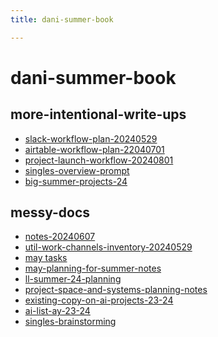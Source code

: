 ```yaml
---
title: dani-summer-book

---
```


dani-summer-book
===

more-intentional-write-ups
---
* [slack-workflow-plan-20240529](/71d9O6baRC25FjU7QfgN5g)
* [airtable-workflow-plan-22040701](/j_LScycWSHCRoYflWS3pNg)
* [project-launch-workflow-20240801](/B1HoQ3PHTv20zGRZe2euqQ)
* [singles-overview-prompt](/iB0UbOyAQMmvrPlM2mgq8A)
* [big-summer-projects-24](/mg6oM5VAT8mC0wyzWKveVQ)

messy-docs
---
* [notes-20240607](/fxGP92yxT-yAH0ZcAnWGNQ)
* [util-work-channels-inventory-20240529](/Ly0tkQWeTRif3nA2j3XoBg)
* [may tasks](/iCZ275FgS4K5Y9Q8CKdsOw)
* [may-planning-for-summer-notes](/5hjHDTo8T6q8j94cMbvKEg)
* [ll-summer-24-planning](/ZCGFA_1ZS_KI_W4D4VS0ZQ)
* [project-space-and-systems-planning-notes](/2J0nbgVnSHOAfLWw-6qXLw)
* [existing-copy-on-ai-projects-23-24](/nbr9rhkmT2WtKVelnX81PA)
* [ai-list-ay-23-24](/bgKam7NbSUKOfCJsVpq-lA)
* [singles-brainstorming](/lTPP_A9ZQy-0w_TdwO2-LA)